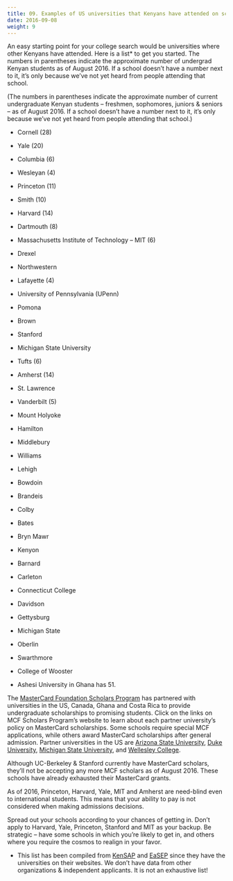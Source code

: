 ```yaml
---
title: 09. Examples of US universities that Kenyans have attended on scholarships
date: 2016-09-08
weight: 9
---
```


An easy starting point for your college search would be universities where other Kenyans have attended. Here is a list* to get you started. The numbers in parentheses indicate the approximate number of undergrad Kenyan students as of August 2016. If a school doesn’t have a number next to it, it’s only because we’ve not yet heard from people attending that school.

(The numbers in parentheses indicate the approximate number of current undergraduate Kenyan students – freshmen, sophomores, juniors & seniors – as of August 2016. If a school doesn’t have a number next to it, it’s only because we’ve not yet heard from people attending that school.)

* Cornell (28)
* Yale (20)
* Columbia (6)
* Wesleyan (4)
* Princeton (11)
* Smith (10)
* Harvard (14)
* Dartmouth (8)
* Massachusetts Institute of Technology – MIT (6)
* Drexel
* Northwestern
* Lafayette (4)
* University of Pennsylvania (UPenn)
* Pomona
* Brown
* Stanford
* Michigan State University
* Tufts (6)
* Amherst (14)
* St. Lawrence
* Vanderbilt (5)
* Mount Holyoke
* Hamilton
* Middlebury
* Williams
* Lehigh
* Bowdoin
* Brandeis
* Colby
* Bates
* Bryn Mawr
* Kenyon
* Barnard
* Carleton
* Connecticut College
* Davidson
* Gettysburg
* Michigan State
* Oberlin
* Swarthmore
* College of Wooster

* Ashesi University in Ghana has 51.

The [MasterCard Foundation Scholars Program](http://mcfscholarsprogram.berkeley.edu/partner-universities) has partnered with universities in the US, Canada, Ghana and Costa Rica to provide undergraduate scholarships to promising students. Click on the links on MCF Scholars Program’s website to learn about each partner university’s policy on MasterCard scholarships. Some schools require special MCF applications, while others award MasterCard scholarships after general admission. Partner universities in the US are [Arizona State University](http://global.asu.edu/MCFScholarsProgram), [Duke University](http://mcfscholars.duke.edu/), [Michigan State University](http://www.msu.edu/stories/master-card-foundation/), and [Wellesley College](http://www.wellesley.edu/).

Although UC-Berkeley & Stanford currently have MasterCard scholars, they’ll not be accepting any more MCF scholars as of August 2016. These schools have already exhausted their MasterCard grants.

As of 2016, Princeton, Harvard, Yale, MIT and Amherst are need-blind even to international students. This means that your ability to pay is not considered when making admissions decisions.

Spread out your schools according to your chances of getting in. Don’t apply to Harvard, Yale, Princeton, Stanford and MIT as your backup. Be strategic – have some schools in which you’re likely to get in, and others where you require the cosmos to realign in your favor.

* This list has been compiled from [KenSAP](http://kensap.org/) and [EaSEP](http://www.easep.org/) since they have the universities on their websites. We don’t have data from other organizations & independent applicants. It is not an exhaustive list!
